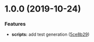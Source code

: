 # 1.0.0 (2019-10-24)


### Features

* **scripts:** add test generation ([5ce8b29](https://gitlab.com/ravecat/selector-test-generator/commit/5ce8b29))
